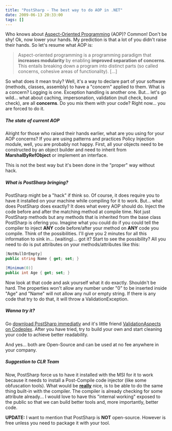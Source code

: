 ```yaml
---
title: "PostSharp - The best way to do AOP in .NET"
date: 2009-06-13 20:33:00
tags: []
---
```


Who knows about [Aspect-Oriented Programming](http://en.wikipedia.org/wiki/Aspect-oriented_programming) (AOP)? Common! Don't be shy! Ok, now lower your hands. My prediction is that a lot of you didn't raise their hands. So let's resume what AOP is:

> Aspect-oriented programming is a programming paradigm that **increases modularity** by enabling **improved separation of concerns**. This entails breaking down a program into distinct parts (so called concerns, cohesive areas of functionality). [...]

So what does it mean truly? Well, it's a way to declare part of your software (methods, classes, assembly) to have a "concern" applied to them. What is a concern? Logging is one. Exception handling is another one. But... let's go wild... what about caching, impersonation, validation (null check, bound check), are all **concerns**. Do you mix them with your code? Right now... you are forced to do it.

##### The state of current AOP

Alright for those who raised their hands earlier, what are you using for your AOP concerns? If you are using patterns and practices Policy Injection module, well, you are probably not happy. First, all your objects need to be constructed by an object builder and need to inherit from **MarshalByRefObject** or implement an interface.

This is not the best way but it's been done in the "proper" way without hack.

##### What is PostSharp bringing?

PostSharp might be a "hack" if think so. Of course, it does require you to have it installed on your machine while compiling for it to work. But... what does PostSharp does exactly? It does what every AOP should do. Inject the code before and after the matching method at compile time. Not just PostSharp methods but any methods that is inherited from the base class PostSharp is ofering you. Imagine what you could do if you could tell the compiler to inject **ANY** code before/after your method on **ANY** code you compile. Think of the possibilities. I'll give you 2 minutes for all this information to sink in... (waiting)... got it? Start to see the possibility? All you need to do is put attributes on your methods/attributes like this:

```cs
[NotNullOrEmpty]
public string Name { get; set; }

[Minimum(0)]
public int Age { get; set; }
```

Now look at that code and ask yourself what it do exactly. Shouldn't be hard. The properties won't allow any number under "0" to be inserted inside "Age" and "Name" will not allow any null or empty string. If there is any code that try to do that, it will throw a ValidationException.

##### Wanna try it?

Go [download PostSharp immediatly](http://www.postsharp.org/) and it's little friend [ValidationAspects on Codeplex](http://www.codeplex.com/ValidationAspects). After you have tried, try to build your own and start cleaning your code to achieve better readability.

And yes... both are Open-Source and can be used at no fee anywhere in your company.

##### Suggestion to CLR Team

Now, PostSharp force us to have it installed with the MSI for it to work because it needs to install a Post-Compile code injector (like some obfuscation tools). What would be **<span style="text-decoration: underline;">really</span>** nice, is to be able to do the same thing built-in with the compiler. The compiler is already checking for some attribute already... I would love to have this "internal working" exposed to the public so that we can build better tools and, more importantly, better code.

**UPDATE:** I want to mention that PostSharp is **NOT** open-source. However is free unless you need to package it with your tool.